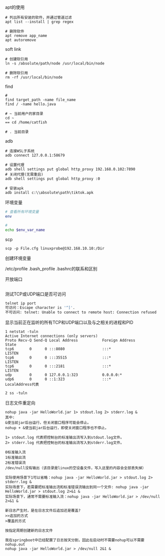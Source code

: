 apt的使用

```shell
# 列出所有安装的软件，并通过管道过滤
apt list --install | grep regex

# 删除软件
apt remove app_name
apt autoremove
```



soft link

```shell
# 创建软引用
ln -s /absolute/path/node /usr/local/bin/node

# 删除软引用
rm -rf /usr/local/bin/node
```



find

```shell
# 
find target_path -name file_name
find / -name hello.java
```



```shell
# ~ 当前用户的家目录
cd ~
== cd /home/catfish

# . 当前目录

```



adb

```shell
# 连接WSL子系统
adb connect 127.0.0.1:58679

# 设置代理
adb shell settings put global http_proxy 192.168.0.102:7890
# 关闭代理(无需重启)
adb shell settings put global http_proxy :0

# 安装apk
adb install c:\\absolute\path\tiktok.apk
```



环境变量

```bash
# 查看所有环境变量
env

# 
echo $env_var_name
```

scp

```shell
scp -p File.cfg linuxprobe@192.168.10.10:/Dir
```



创建环境变量

/etc/profile .bash_profile .bashrc的联系和区别



开放端口

```sh
```



测试TCP或UDP端口是否可访问

```sh
telnet ip port
可访问：Escape character is '^]'.
不可访问: telnet: Unable to connect to remote host: Connection refused
```





显示当前正在监听的所有TCP和UDP端口以及与之相关的进程和PID

```shell
1 netstat -tuln
Active Internet connections (only servers)
Proto Recv-Q Send-Q Local Address           Foreign Address         State
tcp6       0      0 :::8080                 :::*                    LISTEN
tcp6       0      0 :::35515                :::*                    LISTEN
tcp6       0      0 :::2181                 :::*                    LISTEN
udp        0      0 127.0.0.1:323           0.0.0.0:*
udp6       0      0 ::1:323                 :::*
LocalAddress代表

2 ss -tuln
```



日志文件重定向

```shell
nohup java -jar HelloWorld.jar 1> stdout.log 2> stderr.log &
其中: 
&使当前jar后台运行，但关闭窗口程序可能会停止。
nohup + &使当前jar后台运行，即使关闭窗口程序也不停止。

1> stdout.log 代表把控制台的标准输出流写入到stdout.log文件。
2> stderr.log 代表把控制台的标准输出流写入到stderr.log文件。

0标准输入流
1标准输出流
2标准错误流
/dev/null没有输出（该目录是linux的空设备文件，写入这里的内容会全部丢失掉）

实际使用场景下1可以省略：nohup java -jar HelloWorld.jar > stdout.log 2> stderr.log &
实际场景下，若需要把标准输出流和标准错误流输出到同一个文件: nohup java -jar HelloWorld.jar > stdout.log 2>&1 &
实际场景下，通常不需要标准输入流：nohup java -jar HelloWorld.jar > /dev/null 2>&1 &

新日志产生时，是在日志文件后追加还是覆盖?
>>追加的方式
>覆盖的方式

按指定周期创建新的日志文件

我在springboot中已经配置了日志按天分割，因此在启动时不需要nohup可以不需要nohup.out
nohup java -jar HelloWorld.jar > /dev/null 2&1 &
```


